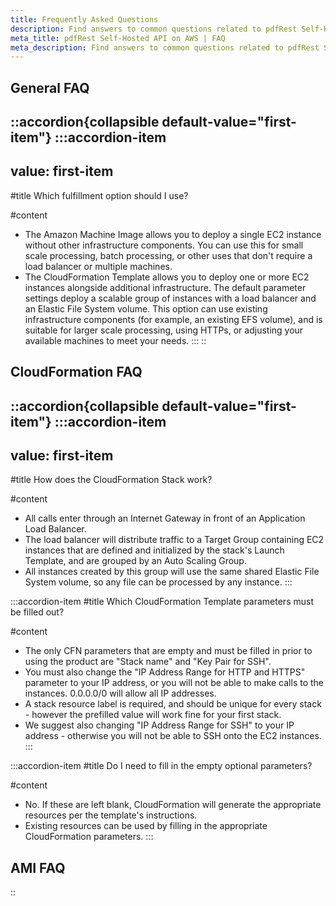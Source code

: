 ```yaml
---
title: Frequently Asked Questions
description: Find answers to common questions related to pdfRest Self-Hosted API products on AWS.
meta_title: pdfRest Self-Hosted API on AWS | FAQ
meta_description: Find answers to common questions related to pdfRest Self-Hosted API products on AWS.
---
```


## General FAQ

::accordion{collapsible default-value="first-item"}
  :::accordion-item
  ---
  value: first-item
  ---
  #title
  Which fulfillment option should I use?
  
  #content
  - The Amazon Machine Image allows you to deploy a single EC2 instance without other infrastructure components. You can use this for small scale processing, batch processing, or other uses that don't require a load balancer or multiple machines.
  - The CloudFormation Template allows you to deploy one or more EC2 instances alongside additional infrastructure. The default parameter settings deploy a scalable group of instances with a load balancer and an Elastic File System volume. This option can use existing infrastructure components (for example, an existing EFS volume), and is suitable for larger scale processing, using HTTPs, or adjusting your available machines to meet your needs.
  :::
::

## CloudFormation FAQ

::accordion{collapsible default-value="first-item"}
  :::accordion-item
  ---
  value: first-item
  ---
  #title
  How does the CloudFormation Stack work?
  
  #content
  - All calls enter through an Internet Gateway in front of an Application Load Balancer.
  - The load balancer will distribute traffic to a Target Group containing EC2 instances that are defined and initialized by the stack's Launch Template, and are grouped by an Auto Scaling Group.
  - All instances created by this group will use the same shared Elastic File System volume, so any file can be processed by any instance.
  :::

  :::accordion-item
  #title
  Which CloudFormation Template parameters must be filled out?
  
  #content
  - The only CFN parameters that are empty and must be filled in prior to using the product are "Stack name" and "Key Pair for SSH".
  - You must also change the "IP Address Range for HTTP and HTTPS" parameter to your IP address, or you will not be able to make calls to the instances. 0.0.0.0/0 will allow all IP addresses.
  - A stack resource label is required, and should be unique for every stack - however the prefilled value will work fine for your first stack.
  - We suggest also changing "IP Address Range for SSH" to your IP address - otherwise you will not be able to SSH onto the EC2 instances.
  :::

  :::accordion-item
  #title
  Do I need to fill in the empty optional parameters?
  
  #content
  - No. If these are left blank, CloudFormation will generate the appropriate resources per the template's instructions.
  - Existing resources can be used by filling in the appropriate CloudFormation parameters.
  :::

## AMI FAQ
::
